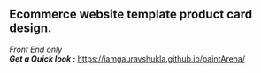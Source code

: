 ## Ecommerce website template product card design.<br>
*Front End only*<br>
***Get a Quick look :***
https://iamgauravshukla.github.io/paintArena/
